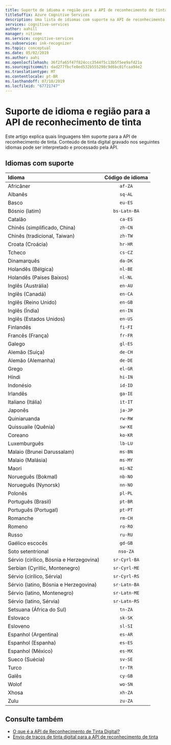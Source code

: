 ```yaml
---
title: Suporte de idioma e região para a API de reconhecimento de tinta
titleSuffix: Azure Cognitive Services
description: Uma lista de idiomas com suporte na API de reconhecimento de tinta.
services: cognitive-services
author: aahill
manager: nitinme
ms.service: cognitive-services
ms.subservice: ink-recognizer
ms.topic: conceptual
ms.date: 05/02/2019
ms.author: aahi
ms.openlocfilehash: 36f2fa65f47f824ccc3544f5c13b5f5ee9afd21a
ms.sourcegitcommit: dad277fbcfe0ed532b555298c9d6bc01fcaa94e2
ms.translationtype: MT
ms.contentlocale: pt-BR
ms.lasthandoff: 07/10/2019
ms.locfileid: "67721747"
---
```

# <a name="language-and-region-support-for-the-ink-recognizer-api"></a>Suporte de idioma e região para a API de reconhecimento de tinta

Este artigo explica quais linguagens têm suporte para a API de reconhecimento de tinta. Conteúdo de tinta digital gravado nos seguintes idiomas pode ser interpretado e processado pela API.

## <a name="supported-languages"></a>Idiomas com suporte

| Idioma                                   | Código de idioma   |
|:-------------------------------------------|:---------------:|
| Africâner                                  |    `af-ZA`      |
| Albanês                                   |     `sq-AL`     |
| Basco                                     |     `eu-ES`     |
| Bósnio (latim)                            | `bs-Latn-BA`    |
| Catalão                                    |     `ca-ES`     |
| Chinês (simplificado, China)                |     `zh-CN`     |
| Chinês (tradicional, Taiwan)              |     `zh-TW`     |
| Croata (Croácia)                         |     `hr-HR`     |
| Tcheco                                      |     `cs-CZ`     |
| Dinamarquês                                     |     `da-DK`     |
| Holandês (Bélgica)                            |     `nl-BE`     |
| Holandês (Países Baixos)                        |     `nl-NL`     |
| Inglês (Austrália)                        |     `en-AU`     |
| Inglês (Canadá)                           |     `en-CA`     |
| Inglês (Reino Unido)                   |     `en-GB`     |
| Inglês (Índia)                            |     `en-IN`     |
| Inglês (Estados Unidos)                    |     `en-US`     |
| Finlandês                                    |     `fi-FI`     |
| Francês (França)                            |     `fr-FR`     |
| Galego                                   |     `gl-ES`     |
| Alemão (Suíça)                      |     `de-CH`     |
| Alemão (Alemanha)                           |     `de-DE`     |
| Grego                                      |     `el-GR`     |
| Híndi                                      |     `hi-IN`     |
| Indonésio                                 |     `id-ID`     |
| Irlandês                                      |     `ga-IE`     |
| Italiano (Itália)                            |     `it-IT`     |
| Japonês                                   |     `ja-JP`     |
| Quiniaruanda                                |     `rw-RW`     |
| Quissuaile (Quênia)                          |     `sw-KE`     |
| Coreano                                     |     `ko-KR`     |
| Luxemburguês                              |     `lb-LU`     |
| Malaio (Brunei Darussalam)                  |     `ms-BN`     |
| Malaio (Malásia)                           |     `ms-MY`     |
| Maori                                      |     `mi-NZ`     |
| Norueguês (Bokmal)                         |     `nb-NO`     |
| Norueguês (Nynorsk)                        |     `nn-NO`     |
| Polonês                                     |     `pl-PL`     |
| Português (Brasil)                        |     `pt-BR`     |
| Português (Portugal)                      |     `pt-PT`     |
| Romanche                                    |     `rm-CH`     |
| Romeno                                   |     `ro-RO`     |
| Russo                                    |     `ru-RU`     |
| Gaélico escocês                            |     `gd-GB`     |
| Soto setentrional                           |    `nso-ZA`     |
| Sérvio (cirílico, Bósnia e Herzegovina) |  `sr-Cyrl-BA`   |
| Serbian (Cyrillic, Montenegro)             |  `sr-Cyrl-ME`   |
| Sérvio (cirílico, Sérvia)                 |  `sr-Cyrl-RS`   |
| Sérvio (latino, Bósnia e Herzegovina)    |  `sr-Latn-BA`   |
| Sérvio (latino, Montenegro)                |  `sr-Latn-ME`   |
| Sérvio (latino, Sérvia)                    |  `sr-Latn-RS`   |
| Setsuana (África do Sul)                    |     `tn-ZA`     |
| Eslovaco                                     |     `sk-SK`     |
| Esloveno                                  |     `sl-SI`     |
| Espanhol (Argentina)                        |     `es-AR`     |
| Espanhol (Espanha)                            |     `es-ES`     |
| Espanhol (México)                           |     `es-MX`     |
| Sueco (Suécia)                           |     `sv-SE`     |
| Turco                                    |     `tr-TR`     |
| Galês                                      |     `cy-GB`     |
| Wolof                                      |     `wo-SN`     |
| Xhosa                                      |     `xh-ZA`     |
| Zulu                                       |     `zu-ZA`     |

## <a name="see-also"></a>Consulte também

* [O que é a API de Reconhecimento de Tinta Digital?](overview.md)
* [Envio de traços de tinta digital para a API de reconhecimento de tinta](concepts/send-ink-data.md)